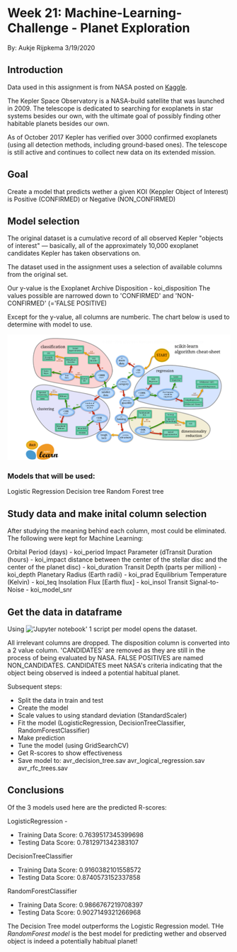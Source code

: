 # Week 21: Machine-Learning-Challenge - Planet Exploration
By: Aukje Rijpkema 3/19/2020

## Introduction

Data used in this assignment is from NASA posted on [Kaggle](https://www.kaggle.com/nasa/kepler-exoplanet-search-results).

The Kepler Space Observatory is a NASA-build satellite that was launched in 2009. The telescope is dedicated to searching for exoplanets in star systems besides our own, with the ultimate goal of possibly finding other habitable planets besides our own.

As of October 2017 Kepler has verified over 3000 confirmed exoplanets (using all detection methods, including ground-based ones). The telescope is still active and continues to collect new data on its extended mission.

## Goal
Create a model that predicts wether a given KOI (Keppler Object of Interest) is Positive (CONFIRMED) or Negative (NON_CONFIRMED)

## Model selection

The original dataset is a cumulative record of all observed Kepler "objects of interest" — basically, all of the approximately 10,000 exoplanet candidates Kepler has taken observations on.

The dataset used in the assignment uses a selection of available columns from the original set. 

Our y-value is the Exoplanet Archive Disposition - koi_disposition
The values possible are narrowed down to 'CONFIRMED' and 'NON-CONFIRMED' (='FALSE POSITIVE)

Except for the y-value, all columns are numberic. The chart below is used to determine with model to use.

![decision_chart.png](Images/decision_chart.png)

### Models that will be used:

Logistic Regression
Decision tree
Random Forest tree

## Study data and make inital column selection

After studying the meaning behind each column, most could be eliminated. The following were kept for Machine Learning:

Orbital Period (days) - koi_period
Impact Parameter (dTransit Duration (hours) - koi_impact
distance between the center of the stellar disc and the center of the planet disc) - koi_duration
Transit Depth (parts per million) - koi_depth
Planetary Radius (Earth radii) - koi_prad
Equilibrium Temperature (Kelvin) - koi_teq
Insolation Flux [Earth flux] - koi_insol
Transit Signal-to-Noise - koi_model_snr

## Get the data in dataframe

Using !['Jupyter notebook']('Machine-Learning-Challenge/Scripts/') 1 script per model opens the dataset.

All irrelevant columns are dropped. The disposition column is converted into a 2 value column. 'CANDIDATES' are removed as they are still in the process of being evaluated by NASA. FALSE POSITIVES are named NON_CANDIDATES. CANDIDATES meet NASA's criteria indicating that the object being observed is indeed a potential habitual planet.

Subsequent steps:
* Split the data in train and test 
* Create the model
* Scale values to using standard deviation (StandardScaler)
* Fit the model (LogisticRegression, DecisionTreeClassifier, RandomForestClassifier)
* Make prediction
* Tune the model (using GridSearchCV)
* Get R-scores to show effectiveness
* Save model to:
avr_decision_tree.sav
avr_logical_regression.sav
avr_rfc_trees.sav

## Conclusions

Of the 3 models used here are the predicted R-scores:

LogisticRegression - 
- Training Data Score: 0.7639517345399698
- Testing Data Score: 0.7812971342383107

DecisionTreeClassifier
- Training Data Score: 0.9160382101558572
- Testing Data Score: 0.8740573152337858

RandomForestClassifier
- Training Data Score: 0.9866767219708397
- Testing Data Score: 0.9027149321266968

The Decision Tree model outperforms the Logistic Regression model.
THe *RandomForest model* is the best model for predicting wether and observed object is indeed a potentially habitual planet!